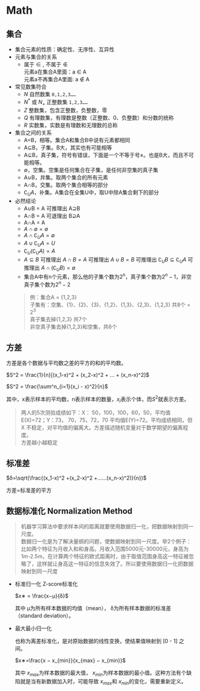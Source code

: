 # Math

## 集合
* 集合元素的性质：确定性、无序性、互异性
* 元素与集合的关系
  * 属于 $\in$  , 不属于 $\notin$  
    元素a在集合A里面：a $\in$ A  
    元素a不再集合A里面: a $\notin$ A
* 常见数集符合
  * $N$ 自然数集  `0,1,2,3……`
  * $N^*$ 或 $N_+$ 正整数集 `1,2,3……`
  * $Z$ 整数集，包含正整数，负整数，零
  * $Q$ 有理数集，有理数是整数（正整数、0、负整数）和分数的统称
  * $R$ 实数集，实数是有理数和无理数的总称
* 集合之间的关系
  * A=B，相等。集合A和集合B中说有元素都相同
  * A$\subseteq$B，子集。B大，其实也有可能相等
  * A$\subseteq$B，真子集，符号有错误，下面是一个不等于号$\neq$。也是B大，而且不可能相等。
  * $\emptyset$，空集。空集是任何集合在子集，是任何非空集的真子集
  * A$\cup$B，并集。取两个集合的所有元素
  * A$\cap$B，交集。取两个集合相等的部分
  * $\complement_UA$，补集。A集合在全集U中，取U中除A集合剩下的部分
* 必然结论
  * A$\cup$B = A 可推理出  A$\supseteq$B
  * A$\cap$B = A 可退理出  B$\supseteq$A
  * A$\cap$A = A
  * $A\cap \emptyset = \emptyset$
  * $A\cap\complement_UA = \emptyset$
  * $A\cup\complement_UA = U$
  * $\complement_U(\complement_UA) = A$
  * $A\subseteq B$ 可推理出 $A\cap B = A$ 可推理出 $A\cup B = B$ 可推理出 $\complement_UB \subseteq \complement_UA$ 可推理出 $A \cap (\complement_UB) = \emptyset$
  * 集合A中有n个元素，那么他的子集个数为$2^n$，真子集个数为$2^n-1$，非空真子集个数为$2^n-2$  
  > 例：集合A = {1,2,3}   
  子集有：空集、{1}、{2}、{3}、{1,2}、{1,3}、{2,3}、{1,2,3} 共8个 =  $2^3$  
  真子集去掉{1,2,3} 共7个  
  非空真子集去掉{1,2,3}和空集，共6个




## 方差

  方差是各个数据与平均数之差的平方的和的平均数。

  $S^2 = \frac{1}{n}[(x_1-x)^2 + (x_2-x)^2 + ... + (x_n-x)^2]$

  $S^2 = \frac{\sum^n_{i=1}(x_i - x)^2}{n}$

  其中，x表示样本的平均数，n表示样本的数量，$x_i$表示个体，而$S^2$就表示方差。

  > 两人的5次测验成绩如下：X： 50，100，100，60，50，平均值E(X)=72；Y：73， 70，75，72，70 平均值E(Y)=72。平均成绩相同，但X 不稳定，对平均值的偏离大。方差描述随机变量对于数学期望的偏离程度。  
  > 方差越小越稳定

## 标准差

  $δ=\sqrt(\frac{(x_1-x)^2 +(x_2-x)^2 +......(x_n-x)^2)}{n})$

  方差=标准差的平方

## 数据标准化 Normalization Method
> 机器学习算法中要求样本间的距离就要使用数据归一化，把数据映射到同一尺度。  
> 数据归一化是为了解决量纲的问题，使数据映射到同一尺度。举2个例子：比如两个特征为月收入和和身高。月收入范围5000元-30000元，身高为1m-2.5m，在计算两个特征的欧式距离时，由于取值范围身高这一特征被忽略了，这样就让身高这一特征的信息失效了。所以要使用数据归一化把数据映射到同一尺度

* 标准归一化 Z-score标准化

  $x∗ = \frac{x−μ}{δ}$

  其中 μ为所有样本数据的均值（mean）， δ为所有样本数据的标准差（standard deviation）。

* 最大最小归一化

  也称为离差标准化，是对原始数据的线性变换，使结果值映射到 [0 - 1] 之间。

  $x∗=\frac{x − x_{min}}{x_{max} − x_{min}}$

  其中 $x_{max}$为样本数据的最大值， $x_{min}$为样本数据的最小值。这种方法有个缺陷就是当有新数据加入时，可能导致 $x_{max}$和 $x_{min}$的变化，需要重新定义。
